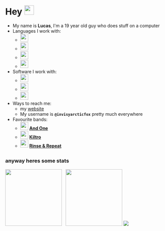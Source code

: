 # **Hey** <img src="https://static-cdn.jtvnw.net/emoticons/v2/1/default/dark/5.0" height="30">

- My name is **Lucas**, I'm a 19 year old guy who does stuff on a computer
- Languages I work with:
    - <img width="25" src="https://cdn.simpleicons.org/html5"/>
    - <img width="25" src="https://cdn.simpleicons.org/css3"/>
    - <img width="25" src="https://cdn.simpleicons.org/sass"/>
    - <img width="25" src="https://cdn.simpleicons.org/javascript"/>
- Software I work with:
    - <img width="25" src="https://cdn.simpleicons.org/blender/000/fff"/>
    - <img width="25" src="https://cdn.simpleicons.org/gimp/000/fff"/>
    - <img width="25" src="https://cdn.simpleicons.org/vegas/000/fff"/>
- Ways to reach me:
    - my [website](https://invisyarcticfox.uk)
    - My username is **`@invisyarcticfox`** pretty much everywhere
- Favourite bands:
    - <img src="https://i.imgur.com/4SFHV89.jpeg" height="25">&nbsp;[**And One**](https://open.spotify.com/artist/6OAueBADydAjR5lP5NqTvv)
    - <img src="https://i.imgur.com/OEvm4SW.png" height="25">&nbsp;[**Kiltro**](https://open.spotify.com/artist/27CC3tpq7WQR25M03jKTZm)
    - <img src="https://i.imgur.com/ELXkFss.jpeg" height="25">&nbsp;[**Rinse & Repeat**](https://open.spotify.com/artist/3LZFx6FDLyv8zoCpORQIK)
##
### anyway heres some stats
 <p>
  <img src="https://github-readme-stats.vercel.app/api?username=invisyarcticfox&theme=dark&title_color=00aa00&text_color=ddd&icon_color=4f8cc9" height="180">&nbsp;&nbsp;
  <img src="https://github-readme-stats.vercel.app/api/top-langs/?username=invisyarcticfox&theme=dark&layout=compact&title_color=00aa00&text_color=ddd&icon_color=4f8cc9" height="180">
  <img src="https://github-profile-trophy.vercel.app/?username=invisyarcticfox&theme=onedark">
</p>
